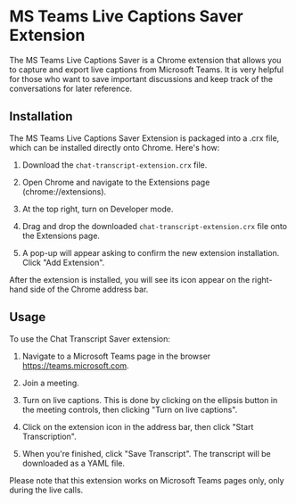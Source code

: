# MS Teams Live Captions Saver Extension

The MS Teams Live Captions Saver is a Chrome extension that allows you to capture and export live captions from Microsoft Teams. It is very helpful for those who want to save important discussions and keep track of the conversations for later reference.

## Installation

The MS Teams Live Captions Saver Extension is packaged into a .crx file, which can be installed directly onto Chrome. Here's how:

1. Download the `chat-transcript-extension.crx` file.

2. Open Chrome and navigate to the Extensions page (chrome://extensions).

3. At the top right, turn on Developer mode.

4. Drag and drop the downloaded `chat-transcript-extension.crx` file onto the Extensions page.

5. A pop-up will appear asking to confirm the new extension installation. Click "Add Extension".

After the extension is installed, you will see its icon appear on the right-hand side of the Chrome address bar.

## Usage

To use the Chat Transcript Saver extension:

1. Navigate to a Microsoft Teams page in the browser https://teams.microsoft.com.

2. Join a meeting.

3. Turn on live captions. This is done by clicking on the ellipsis button in the meeting controls, then clicking "Turn on live captions".

4. Click on the extension icon in the address bar, then click "Start Transcription".

3. When you're finished, click "Save Transcript". The transcript will be downloaded as a YAML file.

Please note that this extension works on Microsoft Teams pages only, only during the live calls.
#
